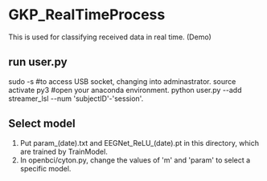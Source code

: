 # GKP_RealTimeProcess
This is used for classifying received data in real time. (Demo)


## run user.py
sudo -s  #to access USB socket, changing into adminastrator.
source activate py3  #open your anaconda environment.
python user.py --add streamer_lsl --num 'subjectID'-'session'.

## Select model
1. Put param_(date).txt and EEGNet_ReLU_(date).pt in this directory, which are trained by TrainModel.
2. In openbci/cyton.py, change the values of 'm' and 'param' to select a specific model. 
